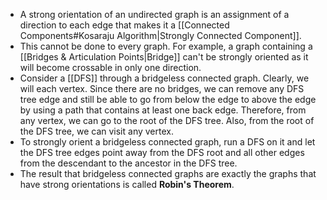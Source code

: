 - A strong orientation of an undirected graph is an assignment of a direction to each edge that makes it a [[Connected Components#Kosaraju Algorithm|Strongly Connected Component]].
- This cannot be done to every graph. For example, a graph containing a [[Bridges & Articulation Points|Bridge]] can't be strongly oriented as it will become crossable in only one direction.
- Consider a [[DFS]] through a bridgeless connected graph. Clearly, we will each vertex. Since there are no bridges, we can remove any DFS tree edge and still be able to go from below the edge to above the edge by using a path that contains at least one back edge. Therefore, from any vertex, we can go to the root of the DFS tree. Also, from the root of the DFS tree, we can visit any vertex.
- To strongly orient a bridgeless connected graph, run a DFS on it and let the DFS tree edges point away from the DFS root and all other edges from the descendant to the ancestor in the DFS tree.
- The result that bridgeless connected graphs are exactly the graphs that have strong orientations is called **Robin's Theorem**.